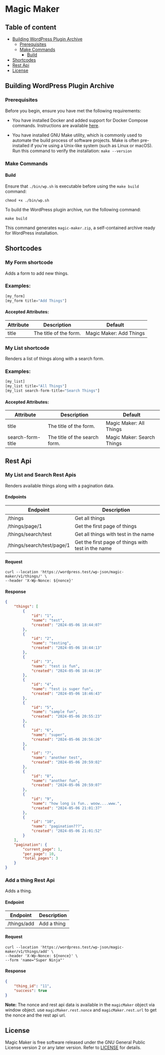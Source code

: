 # Magic Maker

## Table of content
- [Building WordPress Plugin Archive](#building-wordpress-plugin-archive)
    - [Prerequisites](#prerequisites)
    - [Make Commands](#make-commands)
        - [Build](#build)
- [Shortcodes](#shortcodes)
- [Rest Api](#rest-api)
- [License](#license)

## Building WordPress Plugin Archive

### Prerequisites

Before you begin, ensure you have met the following requirements:

- You have installed Docker and added support for Docker Compose commands. Instructions are available [here](https://docs.docker.com/compose/install/).

- You have installed GNU Make utility, which is commonly used to automate the build process of software projects. Make is often pre-installed if you're using a Unix-like system (such as Linux or macOS). Run this command to verify the installation:
`make --version`

### Make Commands

#### Build

Ensure that `./bin/wp.sh` is executable before using the `make build` command: 

```
chmod +x ./bin/wp.sh
```

To build the WordPress plugin archive, run the following command:

```
make build
```

This command generates `magic-maker.zip`, a self-contained archive ready for WordPress installation.

## Shortcodes

### My Form shortcode 

Adds a form to add new things.

### Examples:

```php
[my_form]
[my_form title="Add Things"]
```

#### Accepted Attributes:

| Attribute | Description | Default |
| --- | --- | --- |
| title | The title of the form. | Magic Maker: Add Things

### My List shortcode

Renders a list of things along with a search form.

### Examples:

```php
[my_list]
[my_list title="All Things"]
[my_list search-form-title="Search Things"]
```

#### Accepted Attributes:

| Attribute | Description | Default |
| --- | --- | --- |
| title | The title of the form. | Magic Maker: All Things
| search-form-title | The title of the search form. | Magic Maker: Search Things

## Rest Api

### My List and Search Rest Apis

Renders available things along with a pagination data.

#### Endpoints

| Endpoint | Description |
| --- | --- |
/things | Get all things
/things/page/1 | Get the first page of things
/things/search/test | Get all things with test in the name
/things/search/test/page/1 | Get the first page of things with test in the name

#### Request

```
curl --location 'https://wordpress.test/wp-json/magic-maker/v1/things/' \
--header 'X-Wp-Nonce: ${nonce}'
```

#### Response

```json
{
    "things": [
        {
            "id": "1",
            "name": "test",
            "created": "2024-05-06 18:44:07"
        },
        {
            "id": "2",
            "name": "testing",
            "created": "2024-05-06 18:44:13"
        },
        {
            "id": "3",
            "name": "test is fun",
            "created": "2024-05-06 18:44:19"
        },
        {
            "id": "4",
            "name": "test is super fun",
            "created": "2024-05-06 18:46:43"
        },
        {
            "id": "5",
            "name": "sample fun",
            "created": "2024-05-06 20:55:23"
        },
        {
            "id": "6",
            "name": "super",
            "created": "2024-05-06 20:56:26"
        },
        {
            "id": "7",
            "name": "another test",
            "created": "2024-05-06 20:59:02"
        },
        {
            "id": "8",
            "name": "another fun",
            "created": "2024-05-06 20:59:07"
        },
        {
            "id": "9",
            "name": "how long is fun.. woow....www.",
            "created": "2024-05-06 21:01:37"
        },
        {
            "id": "10",
            "name": "pagination???",
            "created": "2024-05-06 21:01:52"
        }
    ],
    "pagination": {
        "current_page": 1,
        "per_page": 10,
        "total_pages": 3
    }
}
```
### Add a thing Rest Api

Adds a thing.

#### Endpoint

| Endpoint | Description |
| --- | --- |
/things/add | Add a thing

#### Request
```
curl --location 'https://wordpress.test/wp-json/magic-maker/v1/things/add' \
--header 'X-Wp-Nonce: ${nonce}' \
--form 'name="Super Ninja"'
```

#### Response

```json
{
    "thing_id": "11",
    "success": true
}
```
**Note:** The nonce and rest api data is available in the `magicMaker` object via window object. use `magicMaker.rest.nonce` and `magicMaker.rest.url` to get the nonce and the rest api url.

## License

Magic Maker is free software released under the GNU General Public License version 2 or any later version. Refer to [LICENSE](./LICENSE) for details.
